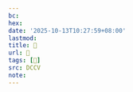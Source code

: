 ```yaml
---
bc:
hex:
date: '2025-10-13T10:27:59+08:00'
lastmod:
title: 􄰂
url: 􄰂
tags: [𦡰]
src: DCCV
note:
---
```

